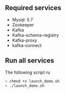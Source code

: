 ## Required services
- Mysql: 5.7
- Zookeeper
- Kafka
- Kafka-schema-registry
- Kafka-proxy
- kafka-connect

## Run all services
The following script ru

```bash
> chmod +x launch_demo.sh
> ./launch_demo.sh
```
